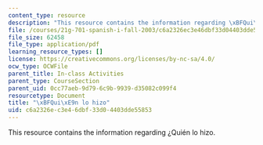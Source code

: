 ```yaml
---
content_type: resource
description: "This resource contains the information regarding \xBFQui\xE9n lo hizo."
file: /courses/21g-701-spanish-i-fall-2003/c6a2326ec3e46dbf33d04403dde55853_MIT21G_701F03_15quie.pdf
file_size: 62458
file_type: application/pdf
learning_resource_types: []
license: https://creativecommons.org/licenses/by-nc-sa/4.0/
ocw_type: OCWFile
parent_title: In-class Activities
parent_type: CourseSection
parent_uid: 0cc77aeb-9d79-6c9b-9939-d35082c099f4
resourcetype: Document
title: "\xBFQui\xE9n lo hizo"
uid: c6a2326e-c3e4-6dbf-33d0-4403dde55853
---
```

This resource contains the information regarding ¿Quién lo hizo.